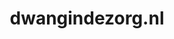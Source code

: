 ---
layout: post
title:  "dwangindezorg.nl"
internal_url:  "/dutchgov/dwangindezorg.nl.html"
subdomains_count: 7
all_subdomains_count: 23
urls_count: 4
ssl_rank: 100
http_rank: 70
url_link: /data/dwangindezorg.nl/urls.txt
all_subdomains_link: /data/dwangindezorg.nl/all_subdomains.txt
subdomains_link: /data/dwangindezorg.nl/subdomains.txt
categories: dutchgov
---